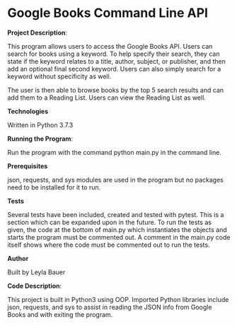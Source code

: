 
# Google Books Command Line API

**Project Description**:

This program allows users to access the Google Books API. Users can search for books using a keyword. To help specify their search, they can state if the keyword relates to a title, author, subject, or publisher, and then add an optional final second keyword. Users can also simply search for a keyword without specificity as well.

The user is then able to browse books by the top 5 search results and can add them to a Reading List. Users can view the Reading List as well.

**Technologies**

Written in Python 3.7.3

**Running the Program**:

Run the program with the command python main.py in the command line.

**Prerequisites**

json, requests, and sys modules are used in the program but no packages need to be installed for it to run.

**Tests**

Several tests have been included, created and tested with pytest. This is a section which can be expanded upon in the future. To run the tests as given, the code at the bottom of main.py which instantiates the objects and starts the program must be commented out. A comment in the main.py code itself shows where the code must be commented out to run the tests.

**Author**

Built by Leyla Bauer

**Code Description**:

This project is built in Python3 using OOP. Imported Python libraries include json, requests, and sys to assist in reading the JSON info from Google Books and with exiting the program.



